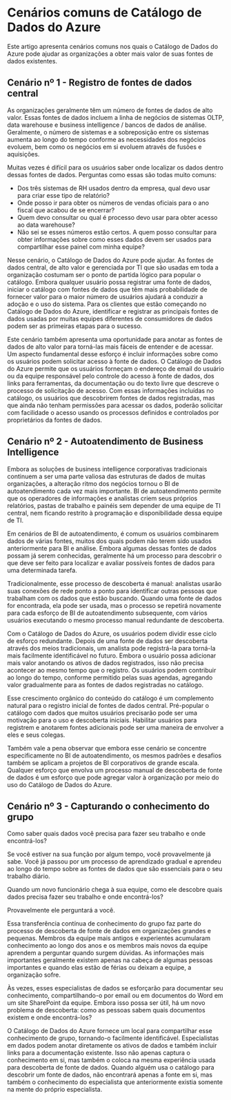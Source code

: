 <properties
   pageTitle="Cenários comuns de Catálogo de Dados do Azure"
   description="Reveja cenários comuns no Catálogo de Dados do Azure: registrar, aprimorar, explorar, entender e consumir fontes de dados, bem como remover os metadados da fonte de dados."
   services="data-catalog"
   documentationCenter=""
   authors="steelanddata"
   manager="NA"
   editor=""
   tags=""/>
<tags
   ms.service="data-catalog"
   ms.devlang="NA"
   ms.topic="article"
   ms.tgt_pltfrm="NA"
   ms.workload="data-catalog"
   ms.date="07/31/2015"
   ms.author="maroche"/>


# Cenários comuns de Catálogo de Dados do Azure

Este artigo apresenta cenários comuns nos quais o Catálogo de Dados do Azure pode ajudar as organizações a obter mais valor de suas fontes de dados existentes.

## Cenário nº 1 - Registro de fontes de dados central

As organizações geralmente têm um número de fontes de dados de alto valor. Essas fontes de dados incluem a linha de negócios de sistemas OLTP, data warehouse e business intelligence / bancos de dados de análise. Geralmente, o número de sistemas e a sobreposição entre os sistemas aumenta ao longo do tempo conforme as necessidades dos negócios evoluem, bem como os negócios em si evoluem através de fusões e aquisições.

Muitas vezes é difícil para os usuários saber onde localizar os dados dentro dessas fontes de dados. Perguntas como essas são todas muito comuns:

- Dos três sistemas de RH usados dentro da empresa, qual devo usar para criar esse tipo de relatório?
- Onde posso ir para obter os números de vendas oficiais para o ano fiscal que acabou de se encerrar?
- Quem devo consultar ou qual é processo devo usar para obter acesso ao data warehouse?
- Não sei se esses números estão certos. A quem posso consultar para obter informações sobre como esses dados devem ser usados para compartilhar esse painel com minha equipe?

Nesse cenário, o Catálogo de Dados do Azure pode ajudar. As fontes de dados central, de alto valor e gerenciada por TI que são usadas em toda a organização costumam ser o ponto de partida lógico para popular o catálogo. Embora qualquer usuário possa registrar uma fonte de dados, iniciar o catálogo com fontes de dados que têm mais probabilidade de fornecer valor para o maior número de usuários ajudará a conduzir a adoção e o uso do sistema. Para os clientes que estão começando no Catálogo de Dados do Azure, identificar e registrar as principais fontes de dados usadas por muitas equipes diferentes de consumidores de dados podem ser as primeiras etapas para o sucesso.

Este cenário também apresenta uma oportunidade para anotar as fontes de dados de alto valor para torná-las mais fáceis de entender e de acessar. Um aspecto fundamental desse esforço é incluir informações sobre como os usuários podem solicitar acesso à fonte de dados. O Catálogo de Dados do Azure permite que os usuários forneçam o endereço de email do usuário ou da equipe responsável pelo controle do acesso à fonte de dados, dos links para ferramentas, da documentação ou do texto livre que descreve o processo de solicitação de acesso. Com essas informações incluídas no catálogo, os usuários que descobrirem fontes de dados registradas, mas que ainda não tenham permissões para acessar os dados, poderão solicitar com facilidade o acesso usando os processos definidos e controlados por proprietários da fontes de dados.

## Cenário nº 2 - Autoatendimento de Business Intelligence

Embora as soluções de business intelligence corporativas tradicionais continuem a ser uma parte valiosa das estruturas de dados de muitas organizações, a alteração ritmo dos negócios tornou o BI de autoatendimento cada vez mais importante. BI de autoatendimento permite que os operadores de informações e analistas criem seus próprios relatórios, pastas de trabalho e painéis sem depender de uma equipe de TI central, nem ficando restrito à programação e disponibilidade dessa equipe de TI.

Em cenários de BI de autoatendimento, é comum os usuários combinarem dados de várias fontes, muitos dos quais podem não terem sido usados anteriormente para BI e análise. Embora algumas dessas fontes de dados possam já serem conhecidas, geralmente há um processo para descobrir o que deve ser feito para localizar e avaliar possíveis fontes de dados para uma determinada tarefa.

Tradicionalmente, esse processo de descoberta é manual: analistas usarão suas conexões de rede ponto a ponto para identificar outras pessoas que trabalham com os dados que estão buscando. Quando uma fonte de dados for encontrada, ela pode ser usada, mas o processo se repetirá novamente para cada esforço de BI de autoatendimento subsequente, com vários usuários executando o mesmo processo manual redundante de descoberta.

Com o Catálogo de Dados do Azure, os usuários podem dividir esse ciclo de esforço redundante. Depois de uma fonte de dados ser descoberta através dos meios tradicionais, um analista pode registrá-la para torná-la mais facilmente identificável no futuro. Embora o usuário possa adicionar mais valor anotando os ativos de dados registrados, isso não precisa acontecer ao mesmo tempo que o registro. Os usuários podem contribuir ao longo do tempo, conforme permitido pelas suas agendas, agregando valor gradualmente para as fontes de dados registradas no catálogo.

Esse crescimento orgânico do conteúdo do catálogo é um complemento natural para o registro inicial de fontes de dados central. Pré-popular o catálogo com dados que muitos usuários precisarão pode ser uma motivação para o uso e descoberta iniciais. Habilitar usuários para registrem e anotarem fontes adicionais pode ser uma maneira de envolver a eles e seus colegas.

Também vale a pena observar que embora esse cenário se concentre especificamente no BI de autoatendimento, os mesmos padrões e desafios também se aplicam a projetos de BI corporativos de grande escala. Qualquer esforço que envolva um processo manual de descoberta de fonte de dados é um esforço que pode agregar valor à organização por meio do uso do Catálogo de Dados do Azure.

## Cenário nº 3 - Capturando o conhecimento do grupo

Como saber quais dados você precisa para fazer seu trabalho e onde encontrá-los?

Se você estiver na sua função por algum tempo, você provavelmente já sabe. Você já passou por um processo de aprendizado gradual e aprendeu ao longo do tempo sobre as fontes de dados que são essenciais para o seu trabalho diário.

Quando um novo funcionário chega à sua equipe, como ele descobre quais dados precisa fazer seu trabalho e onde encontrá-los?

Provavelmente ele perguntará a você.

Essa transferência contínua de conhecimento do grupo faz parte do processo de descoberta de fonte de dados em organizações grandes e pequenas. Membros da equipe mais antigos e experientes acumularam conhecimento ao longo dos anos e os membros mais novos da equipe aprendem a perguntar quando surgem dúvidas. As informações mais importantes geralmente existem apenas na cabeça de algumas pessoas importantes e quando elas estão de férias ou deixam a equipe, a organização sofre.

Às vezes, esses especialistas de dados se esforçarão para documentar seu conhecimento, compartilhando-o por email ou em documentos do Word em um site SharePoint da equipe. Embora isso possa ser útil, há um novo problema de descoberta: como as pessoas sabem quais documentos existem e onde encontrá-los?

O Catálogo de Dados do Azure fornece um local para compartilhar esse conhecimento de grupo, tornando-o facilmente identificável. Especialistas em dados podem anotar diretamente os ativos de dados e também incluir links para a documentação existente. Isso não apenas captura o conhecimento em si, mas também o coloca na mesma experiência usada para descoberta de fonte de dados. Quando alguém usa o catálogo para descobrir um fonte de dados, não encontrará apenas a fonte em si, mas também o conhecimento do especialista que anteriormente existia somente na mente do próprio especialista.

<!---HONumber=August15_HO6-->